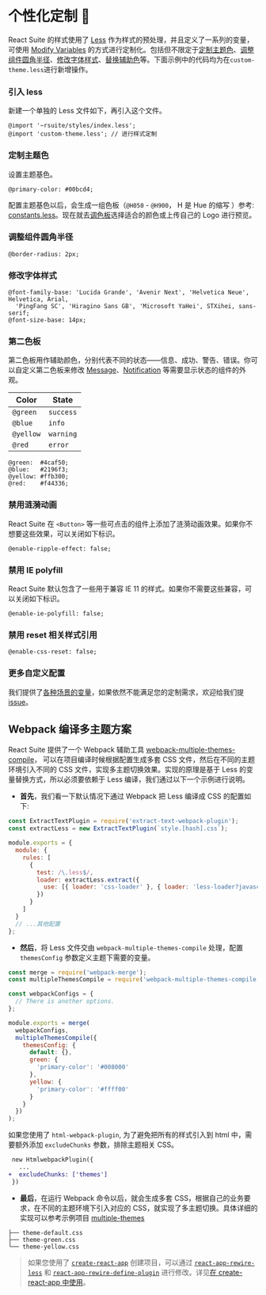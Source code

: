 # 个性化定制 🎨

React Suite 的样式使用了 [Less][less] 作为样式的预处理，并且定义了一系列的变量，可使用 [Modify Variables][modify variables] 的方式进行定制化。包括但不限定于[定制主题色](#定制主题色)、[调整组件圆角半径](#调整组件圆角半径)、[修改字体样式](#修改字体样式)、[替换辅助色](#替换辅助色)等。下面示例中的代码均为在`custom-theme.less`进行新增操作。

### 引入 less

新建一个单独的 Less 文件如下，再引入这个文件。

```less
@import '~rsuite/styles/index.less';
@import 'custom-theme.less'; // 进行样式定制
```

### 定制主题色

设置主题基色。

```less
@primary-color: #00bcd4;
```

配置主题基色以后，会生成一组色板（`@H050` - `@H900`， H 是 Hue 的缩写 ）参考: [constants.less][rsuite-theme-pallete]。现在就去[调色板](/resources/palette)选择适合的颜色或上传自己的 Logo 进行预览。

### 调整组件圆角半径

```less
@border-radius: 2px;
```

### 修改字体样式

```less
@font-family-base: 'Lucida Grande', 'Avenir Next', 'Helvetica Neue', Helvetica, Arial,
  'PingFang SC', 'Hiragino Sans GB', 'Microsoft YaHei', STXihei, sans-serif;
@font-size-base: 14px;
```

### 第二色板

第二色板用作辅助颜色，分别代表不同的状态——信息、成功、警告、错误。你可以自定义第二色板来修改 [Message](/zh/components/message)、[Notification](/zh/components/notification) 等需要显示状态的组件的外观。

| Color     | State     |
| --------- | --------- |
| `@green`  | `success` |
| `@blue`   | `info`    |
| `@yellow` | `warning` |
| `@red`    | `error`   |

<!-- prettier-ignore-start -->
```less
@green:  #4caf50;
@blue:   #2196f3;
@yellow: #ffb300;
@red:    #f44336;
```
<!-- prettier-ignore-end -->

### 禁用涟漪动画

React Suite 在 `<Button>` 等一些可点击的组件上添加了涟漪动画效果。如果你不想要这些效果，可以关闭如下标识。

```less
@enable-ripple-effect: false;
```

### 禁用 IE polyfill

React Suite 默认包含了一些用于兼容 IE 11 的样式。如果你不需要这些兼容，可以关闭如下标识。

```less
@enable-ie-polyfill: false;
```

### 禁用 reset 相关样式引用

```less
@enable-css-reset: false;
```

### 更多自定义配置

我们提供了[各种场景的变量][variables.less]，如果依然不能满足您的定制需求，欢迎给我们提 [issue][issue]。

## Webpack 编译多主题方案

React Suite 提供了一个 Webpack 辅助工具 [webpack-multiple-themes-compile][webpack-multiple-themes-compile]，
可以在项目编译时候根据配置生成多套 CSS 文件，然后在不同的主题环境引入不同的 CSS 文件，实现多主题切换效果。实现的原理是基于 Less 的变量替换方式，所以必须要依赖于 Less 编译，我们通过以下一个示例进行说明。

- **首先**，我们看一下默认情况下通过 Webpack 把 Less 编译成 CSS 的配置如下:

```js
const ExtractTextPlugin = require('extract-text-webpack-plugin');
const extractLess = new ExtractTextPlugin(`style.[hash].css`);

module.exports = {
  module: {
    rules: [
      {
        test: /\.less$/,
        loader: extractLess.extract({
          use: [{ loader: 'css-loader' }, { loader: 'less-loader?javascriptEnabled=true' }]
        })
      }
    ]
  }
  // ...其他配置
};
```

- **然后**，将 Less 文件交由 `webpack-multiple-themes-compile` 处理，配置 `themesConfig` 参数定义主题下需要的变量。

```js
const merge = require('webpack-merge');
const multipleThemesCompile = require('webpack-multiple-themes-compile');

const webpackConfigs = {
  // There is another options.
};

module.exports = merge(
  webpackConfigs,
  multipleThemesCompile({
    themesConfig: {
      default: {},
      green: {
        'primary-color': '#008000'
      },
      yellow: {
        'primary-color': '#ffff00'
      }
    }
  })
);
```

如果您使用了 `html-webpack-plugin`, 为了避免把所有的样式引入到 html 中，需要额外添加 `excludeChunks` 参数，排除主题相关 CSS。

```diff
 new HtmlwebpackPlugin({
   ...
+  excludeChunks: ['themes']
 })
```

- **最后**，在运行 Webpack 命令以后，就会生成多套 CSS，根据自己的业务要求，在不同的主题环境下引入对应的 CSS，就实现了多主题切换。具体详细的实现可以参考示例项目 [multiple-themes][multiple-themes]

```
├── theme-default.css
├── theme-green.css
└── theme-yellow.css
```

> 如果您使用了 [`create-react-app`][cra] 创建项目，可以通过 [`react-app-rewire-less`][rarl] 和 [`react-app-rewire-define-plugin`][rardp] 进行修改。详见[在 create-react-app 中使用][use-with-create-app]。

[cra]: https://github.com/facebook/create-react-app
[rarl]: https://www.npmjs.com/package/react-app-rewire-less
[rardp]: https://www.npmjs.com/package/react-app-rewire-define-plugin
[less]: http://lesscss.org/
[modify variables]: http://lesscss.org/usage/#using-less-in-the-browser-modify-variables
[rsuite-theme-pallete]: https://github.com/rsuite/rsuite/blob/master/src/styles/constants.less#L32
[issue]: https://github.com/rsuite/rsuite/issues/new?template=bug_report.md
[variables.less]: https://github.com/rsuite/rsuite/blob/master/src/styles/variables.less
[use-with-create-app]: /guide/use-with-create-react-app#定制主题
[webpack-multiple-themes-compile]: https://github.com/rsuite/webpack-multiple-themes-compile
[multiple-themes]: https://github.com/rsuite/rsuite/tree/master/examples/custom-multiple-themes

